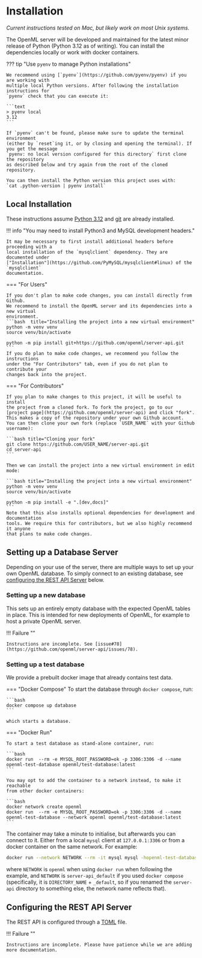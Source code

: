 # Installation

*Current instructions tested on Mac, but likely work on most Unix systems.*

The OpenML server will be developed and maintained for the latest minor release of
Python (Python 3.12 as of writing).
You can install the dependencies locally or work with docker containers.

??? tip "Use `pyenv` to manage Python installations"

    We recommend using [`pyenv`](https://github.com/pyenv/pyenv) if you are working with
    multiple local Python versions. After following the installation instructions for
    `pyenv` check that you can execute it:

    ```text
    > pyenv local
    3.12
    ```

    If `pyenv` can't be found, please make sure to update the terminal environment
    (either by `reset`ing it, or by closing and opening the terminal). If you get the message
    `pyenv: no local version configured for this directory` first clone the repository
    as described below and try again from the root of the cloned repository.

    You can then install the Python version this project uses with:
    `cat .python-version | pyenv install`


## Local Installation

These instructions assume [Python 3.12](https://www.python.org/downloads/)
and [git](https://git-scm.com/book/en/v2/Getting-Started-Installing-Git) are already installed.

!!! info "You may need to install Python3 and MySQL development headers."

    It may be necessary to first install additional headers before proceeding with a
    local installation of the `mysqlclient` dependency. They are documented under
    ["Installation"](https://github.com/PyMySQL/mysqlclient#linux) of the `mysqlclient`
    documentation.

=== "For Users"

    If you don't plan to make code changes, you can install directly from Github.
    We recommend to install the OpenML server and its dependencies into a new virtual
    environment.
    ```bash  title="Installing the project into a new virtual environment"
    python -m venv venv
    source venv/bin/activate

    python -m pip install git+https://github.com/openml/server-api.git
    ```
    If you do plan to make code changes, we recommend you follow the instructions
    under the "For Contributors" tab, even if you do not plan to contribute your
    changes back into the project.


=== "For Contributors"

    If you plan to make changes to this project, it will be useful to install
    the project from a cloned fork. To fork the project, go to our
    [project page](https://github.com/openml/server-api) and click "fork".
    This makes a copy of the repository under your own Github account.
    You can then clone your own fork (replace `USER_NAME` with your Github username):

    ```bash title="Cloning your fork"
    git clone https://github.com/USER_NAME/server-api.git
    cd server-api
    ```

    Then we can install the project into a new virtual environment in edit mode:

    ```bash title="Installing the project into a new virtual environment"
    python -m venv venv
    source venv/bin/activate

    python -m pip install -e ".[dev,docs]"
    ```
    Note that this also installs optional dependencies for development and documentation
    tools. We require this for contributors, but we also highly recommend it anyone
    that plans to make code changes.

## Setting up a Database Server
Depending on your use of the server, there are multiple ways to set up your own
OpenML database. To simply connect to an existing database, see
[configuring the REST API Server](#configuring-the-rest-api-server) below.


### Setting up a new database
This sets up an entirely empty database with the expected OpenML tables in place.
This is intended for new deployments of OpenML, for example to host a private OpenML
server.

!!! Failure ""

    Instructions are incomplete. See [issue#78](https://github.com/openml/server-api/issues/78).

### Setting up a test database

We provide a prebuilt docker image that already contains test data.

=== "Docker Compose"
    To start the database through `docker compose`, run:

    ```bash
    docker compose up database
    ```

    which starts a database.

=== "Docker Run"

    To start a test database as stand-alone container, run:

    ```bash
    docker run  --rm -e MYSQL_ROOT_PASSWORD=ok -p 3306:3306 -d --name openml-test-database openml/test-database:latest
    ```

    You may opt to add the container to a network instead, to make it reachable
    from other docker containers:

    ```bash
    docker network create openml
    docker run  --rm -e MYSQL_ROOT_PASSWORD=ok -p 3306:3306 -d --name openml-test-database --network openml openml/test-database:latest
    ```

The container may take a minute to initialise, but afterwards you can connect to it.
Either from a local `mysql` client at `127.0.0.1:3306` or from a docker container
on the same network. For example:

```bash
docker run --network NETWORK --rm -it mysql mysql -hopenml-test-database -uroot -pok
```
where `NETWORK` is `openml` when using `docker run` when following the example,
and `NETWORK` is `server-api_default` if you used `docker compose` (specifically,
it is `DIRECTORY_NAME` + `_default`, so if you renamed the `server-api` directory to
something else, the network name reflects that).

## Configuring the REST API Server

The REST API is configured through a [TOML](https://toml.io) file.

!!! Failure ""

    Instructions are incomplete. Please have patience while we are adding more documentation.
